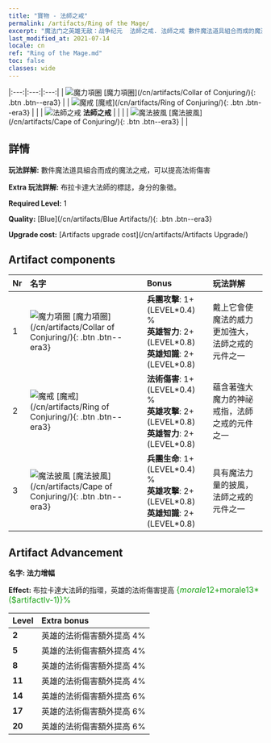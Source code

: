 ```yaml
---
title: "寶物 - 法師之戒"
permalink: /artifacts/Ring of the Mage/
excerpt: "魔法门之英雄无敌：战争纪元  法師之戒. 法師之戒 數件魔法道具組合而成的魔法之戒，可以提高法術傷害"
last_modified_at: 2021-07-14
locale: cn
ref: "Ring of the Mage.md"
toc: false
classes: wide
---
```


  |:---:|:---:|:---:| 
  | ![魔力項圈](/images/t/artifact_40221.png) [魔力項圈](/cn/artifacts/Collar of Conjuring/){: .btn .btn--era3} |   | ![魔戒](/images/t/artifact_40222.png) [魔戒](/cn/artifacts/Ring of Conjuring/){: .btn .btn--era3} | 
  |   | ![法師之戒](/images/t/icon_artifact_22.png) **法師之戒** |  | 
  |   | ![魔法披風](/images/t/artifact_40223.png) [魔法披風](/cn/artifacts/Cape of Conjuring/){: .btn .btn--era3} |   | 


## 詳情

 **玩法詳解:** 數件魔法道具組合而成的魔法之戒，可以提高法術傷害

 **Extra 玩法詳解:** 布拉卡達大法師的標誌，身分的象徵。

 **Required Level:** 1

 **Quality:** [Blue](/cn/artifacts/Blue Artifacts/){: .btn .btn--era3}

 **Upgrade cost:** [Artifacts upgrade cost](/cn/artifacts/Artifacts Upgrade/)



## Artifact components

  | Nr |    名字    |   Bonus | 玩法詳解 | 
  |:---|:-----------|:--------|:------------| 
  | 1 | ![魔力項圈](/images/t/artifact_40221.png) [魔力項圈](/cn/artifacts/Collar of Conjuring/){: .btn .btn--era3} | **兵團攻擊**: 1+(LEVEL\*0.4) %<br/>**英雄智力**: 2+(LEVEL\*0.8)<br/>**英雄知識**: 2+(LEVEL\*0.8) | 戴上它會使魔法的威力更加強大，法師之戒的元件之一 | 
  | 2 | ![魔戒](/images/t/artifact_40222.png) [魔戒](/cn/artifacts/Ring of Conjuring/){: .btn .btn--era3} | **法術傷害**: 1+(LEVEL\*0.4) %<br/>**英雄攻擊**: 2+(LEVEL\*0.8)<br/>**英雄智力**: 2+(LEVEL\*0.8) | 蘊含著強大魔力的神祕戒指，法師之戒的元件之一 | 
  | 3 | ![魔法披風](/images/t/artifact_40223.png) [魔法披風](/cn/artifacts/Cape of Conjuring/){: .btn .btn--era3} | **兵團生命**: 1+(LEVEL\*0.4) %<br/>**英雄攻擊**: 2+(LEVEL\*0.8)<br/>**英雄知識**: 2+(LEVEL\*0.8) | 具有魔法力量的披風，法師之戒的元件之一 | 


## Artifact Advancement

 **名字: 法力增幅**

 **Effect:** 布拉卡達大法師的指環，英雄的法術傷害提高 <span style="color: #1ca216;font-size:16px">{$morale12+$morale13*($artifactlv-1)}%</span>

  |  Level  |    Extra bonus  | 
  |:--------|:----------------| 
  | **2** | 英雄的法術傷害額外提高 4% | 
  | **5** | 英雄的法術傷害額外提高 4% | 
  | **8** | 英雄的法術傷害額外提高 4% | 
  | **11** | 英雄的法術傷害額外提高 4% | 
  | **14** | 英雄的法術傷害額外提高 6% | 
  | **17** | 英雄的法術傷害額外提高 6% | 
  | **20** | 英雄的法術傷害額外提高 6% | 
